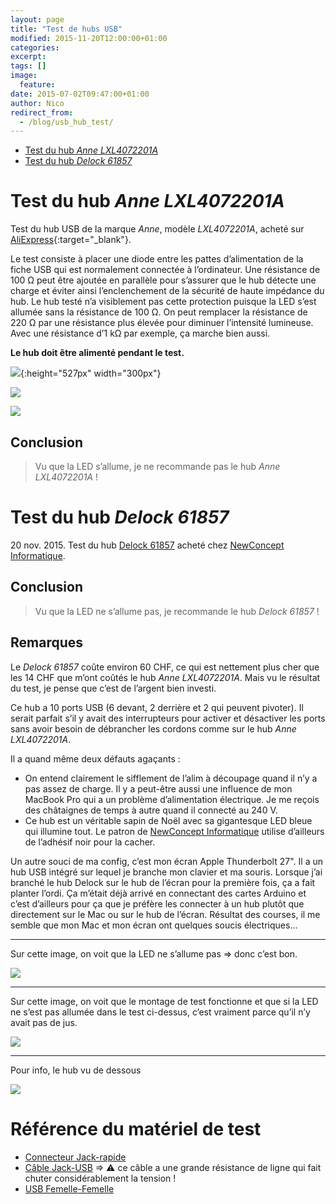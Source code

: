 ```yaml
---
layout: page
title: "Test de hubs USB"
modified: 2015-11-20T12:00:00+01:00
categories:
excerpt:
tags: []
image:
  feature:
date: 2015-07-02T09:47:00+01:00
author: Nico
redirect_from:
  - /blog/usb_hub_test/
---
```



- [Test du hub *Anne LXL4072201A*](#test-du-hub-anne-lxl4072201a)
- [Test du hub *Delock 61857*](#test-du-hub-delock-61857)



# Test du hub *Anne LXL4072201A*

Test du hub USB de la marque *Anne*, modèle *LXL4072201A*, acheté sur [AliExpress](http://fr.aliexpress.com/item/2014-newest-7-Port-USB-3-0-HUB-High-Speed-With-Power-Adapter-For-Laptop-Notebook/1997348166.html){:target="_blank"}.


Le test consiste à placer une diode entre les pattes d’alimentation de la fiche USB qui est normalement connectée à l’ordinateur. Une résistance de 100 Ω peut être ajoutée en parallèle pour s’assurer que le hub détecte une charge et éviter ainsi l’enclenchement de la sécurité de haute impédance du hub. Le hub testé n’a visiblement pas cette protection puisque la LED s’est allumée sans la résistance de 100 Ω. On peut remplacer la résistance de 220 Ω par une résistance plus élevée pour diminuer l’intensité lumineuse. Avec une résistance d’1 kΩ par exemple, ça marche bien aussi.

**Le hub doit être alimenté pendant le test.**

![](/files/2015-07-02-usb_hub_test/test_usb_hub_003.svg){:height="527px" width="300px"}

![](/files/2015-07-02-usb_hub_test/test_usb_hub_001.jpg)

![](/files/2015-07-02-usb_hub_test/test_usb_hub_004.jpg)

## Conclusion

> Vu que la LED s’allume, je ne recommande pas le hub *Anne LXL4072201A* !



# Test du hub *Delock 61857*

20 nov. 2015. Test du hub [Delock 61857](http://www.delock.de/produkte/S_61857/merkmale.html) acheté chez [NewConcept Informatique](http://ncinformatique.ch).

## Conclusion

> Vu que la LED ne s’allume pas, je recommande le hub *Delock 61857* !

## Remarques

Le *Delock 61857* coûte environ 60 CHF, ce qui est nettement plus cher que les 14 CHF que m’ont coûtés le hub *Anne LXL4072201A*. Mais vu le résultat du test, je pense que c’est de l’argent bien investi.

Ce hub a 10 ports USB (6 devant, 2 derrière et 2 qui peuvent pivoter). Il serait parfait s’il y avait des interrupteurs pour activer et désactiver les ports sans avoir besoin de débrancher les cordons comme sur le hub *Anne LXL4072201A*.

Il a quand même deux défauts agaçants :

- On entend clairement le sifflement de l’alim à découpage quand il n’y a pas assez de charge. Il y a peut-être aussi une influence de mon MacBook Pro qui a un problème d’alimentation électrique. Je me reçois des châtaignes de temps à autre quand il connecté au 240 V.
- Ce hub est un véritable sapin de Noël avec sa gigantesque LED bleue qui illumine tout. Le patron de [NewConcept Informatique](http://ncinformatique.ch) utilise d’ailleurs de l’adhésif noir pour la cacher.

Un autre souci de ma config, c’est mon écran Apple Thunderbolt 27". Il a un hub USB intégré sur lequel je branche mon clavier et ma souris. Lorsque j’ai branché le hub Delock sur le hub de l’écran pour la première fois, ça a fait planter l’ordi. Ça m’était déjà arrivé en connectant des cartes Arduino et c’est d’ailleurs pour ça que je préfère les connecter à un hub plutôt que directement sur le Mac ou sur le hub de l’écran. Résultat des courses, il me semble que mon Mac et mon écran ont quelques soucis électriques...

---

Sur cette image, on voit que la LED ne s’allume pas ⇒ donc c’est bon.

![](/files/2015-07-02-usb_hub_test/test_usb_hub_005_lowres.jpg)


---

Sur cette image, on voit que le montage de test fonctionne et que si la LED ne s’est pas allumée dans le test ci-dessus, c’est vraiment parce qu’il n’y avait pas de jus.

![](/files/2015-07-02-usb_hub_test/test_usb_hub_006_lowres.jpg)

---

Pour info, le hub vu de dessous

![](/files/2015-07-02-usb_hub_test/test_usb_hub_007.jpg)




# Référence du matériel de test

- [Connecteur Jack-rapide](http://www.banggood.com/DC-Power-Male-Female-5_5X-2_1mm-Connector-Adapter-Plug-Cable-Pressed-connected-for-LED-Strips-12V-p-998683.html?p=0431091025639201412F)
- [Câble Jack-USB](http://www.banggood.com/USB-Port-to-5_5mm-2_1mm-5V-DC-Barrel-Jack-Power-Cable-Connector-p-997025.html?p=0431091025639201412F) ⇒ ⚠ ce câble a une grande résistance de ligne qui fait chuter considérablement la tension !
- [USB Femelle-Femelle](http://fr.aliexpress.com/item/laptop-High-Speed-blue-USB-3-0-cable-A-Female-TO-A-Female-Adapter-cables-converter/1855157465.html)

